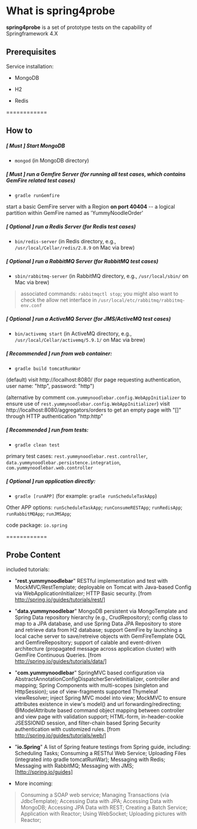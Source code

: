# What is spring4probe

**spring4probe** is a set of prototype tests on the capability of Springframework 4.X

## Prerequisites 

Service installation:

* MongoDB 

* H2

* Redis

============

## How to

##### [ **Must** ] Start MongoDB

* `mongod` (in MongoDB directory)

##### [ **Must** ] run a Gemfire Server (for running all test cases, which contains GemFire related test cases)

* `gradle runGemfire` 

start a basic GemFire server with a Region **on port 40404** -- a logical partition within GemFire named as 'YummyNoodleOrder'

##### [ **Optional** ] run a Redis Server (for Redis test cases)

* `bin/redis-server` (in Redis directory, e.g., `/usr/local/Cellar/redis/2.8.9` on Mac via brew)

##### [ **Optional** ] run a RabbitMQ Server (for RabbitMQ test cases)

* `sbin/rabbitmq-server` (in RabbitMQ directory, e.g., `/usr/local/sbin/` on Mac via brew)

>associated commands: `rabbitmqctl stop`; you might also want to check the allow net interface in `/usr/local/etc/rabbitmq/rabbitmq-env.conf`

##### [ **Optional** ] run a ActiveMQ Server (for JMS/ActiveMQ test cases)

* `bin/activemq start` (in ActiveMQ directory, e.g., `/usr/local/Cellar/activemq/5.9.1/` on Mac via brew)

##### [ **Recommended** ] run from web container:

* `gradle build tomcatRunWar` 

(default) visit http://localhost:8080/ (for page requesting authentication, user name: "http", password: "http")

(alternative by comment `com.yummynoodlebar.config.WebAppInitializer` to ensure use of `rest.yummynoodlebar.config.WebAppInitializer`) visit http://localhost:8080/aggregators/orders to get an empty page with "[]" through HTTP authentication "http:http"

##### [ **Recommended** ] run from tests:

* `gradle clean test` 

primary test cases: `rest.yummynoodlebar.rest.controller`, `data.yummynoodlebar.persistence.integration`, `com.yummynoodlebar.web.controller`

##### [ **Optional** ] run application directly:

* `gradle [runAPP]` (for example: `gradle runScheduleTaskApp`)

Other APP options: `runScheduleTaskApp`; `runConsumeRESTApp`; `runRedisApp`; `runRabbitMQApp`; `runJMSApp`;

code package: `io.spring` 

============

## Probe Content

included tutorials:

* "**rest.yummynoodlebar**" RESTful implementation and test with MockMVC/RestTemplate; deployable on Tomcat with Java-based Config via WebApplicationInitializer; HTTP Basic security. [from http://spring.io/guides/tutorials/rest/]

* "**data.yummynoodlebar**" MongoDB persistent via MongoTemplate and Spring Data repository hierarchy (e.g., CrudRepository); config class to map to a JPA database, and use Spring Data JPA Repository to store and retrieve data from H2 database; support GemFire by launching a local cache server to save/retreive objects with GemFireTemplate OQL and GemfireRepository; support of calable and event-driven architecture (propagated message across application cluster) with GemFire Continuous Queries. [from http://spring.io/guides/tutorials/data/]

* "**com.yummynoodlebar**" SpringMVC based configuration via AbstractAnnotationConfigDispatcherServletInitializer, controller and mapping; Spring Components with multi-scopes (singleton and HttpSession); use of view-fragments supported Thymeleaf viewResolver; inject Spring MVC model into view; MockMVC to ensure attributes existence in view's model() and url forwarding/redirecting; @ModelAttribute based command object mapping between controller and view page with validation support; HTML-form, in-header-cookie JSESSIONID session, and filter-chain based Spring Security authentication with customized rules. [from http://spring.io/guides/tutorials/web/]

* "**io.Spring**" A list of Spring feature testings from Spring guide, including: Scheduling Tasks; Consuming a RESTful Web Service; Uploading Files (integrated into gradle tomcatRunWar); Messaging with Redis; Messaging with RabbitMQ; Messaging with JMS; [http://spring.io/guides]

* More incoming:

>Consuming a SOAP web service; Managing Transactions (via JdbcTemplate); Accessing Data with JPA; Accessing Data with MongoDB; Accessing JPA Data with REST; Creating a Batch Service; Application with Reactor; Using WebSocket; Uploading pictures with Reactor;





